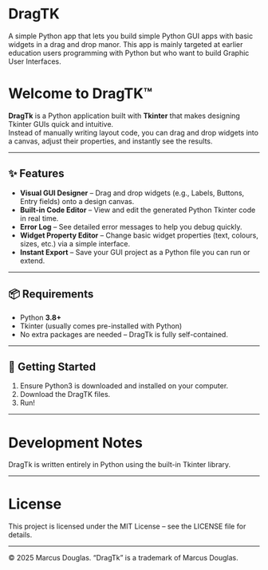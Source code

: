 # DragTK
A simple Python app that lets you build simple Python GUI apps with basic widgets in a drag and drop manor. This app is mainly targeted at earlier education users programming with Python but who want to build Graphic User Interfaces.


# Welcome to DragTK™

**DragTk** is a Python application built with **Tkinter** that makes designing Tkinter GUIs quick and intuitive.  
Instead of manually writing layout code, you can drag and drop widgets into a canvas, adjust their properties, and instantly see the results.

---

## ✨ Features

- **Visual GUI Designer** – Drag and drop widgets (e.g., Labels, Buttons, Entry fields) onto a design canvas.
- **Built-in Code Editor** – View and edit the generated Python Tkinter code in real time.
- **Error Log** – See detailed error messages to help you debug quickly.
- **Widget Property Editor** – Change basic widget properties (text, colours, sizes, etc.) via a simple interface.
- **Instant Export** – Save your GUI project as a Python file you can run or extend.

---

## 📦 Requirements

- Python **3.8+**
- Tkinter (usually comes pre-installed with Python)
- No extra packages are needed – DragTk is fully self-contained.

---

## 🚀 Getting Started

1. Ensure Python3 is downloaded and installed on your computer.
2. Download the DragTK files.
3. Run!

---

# Development Notes

DragTk is written entirely in Python using the built-in Tkinter library.

---

# License

This project is licensed under the MIT License – see the LICENSE file for details.

---

© 2025 Marcus Douglas. “DragTk” is a trademark of Marcus Douglas.

